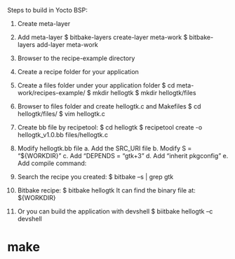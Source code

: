 Steps to build in Yocto BSP:
1. Create meta-layer
2. Add meta-layer
$ bitbake-layers create-layer meta-work
$ bitbake-layers add-layer meta-work
 
3. Browser to the recipe-example directory
4. Create a recipe folder for your application
5. Create a files folder under your application folder
$ cd meta-work/recipes-example/
$ mkdir hellogtk
$ mkdir hellogtk/files
 
6. Browser to files folder and create hellogtk.c and Makefiles
$ cd hellogtk/files/
$ vim hellogtk.c
 
7. Create bb file by recipetool:
$ cd hellogtk
$ recipetool create -o hellogtk_v1.0.bb files/hellogtk.c
 
8. Modify hellogtk.bb file
	a. Add the SRC_URI file
	b. Modify S = “${WORKDIR}”
	c. Add “DEPENDS = “gtk+3”
	d. Add “inherit pkgconfig”
	e. Add compile command:
 
9. Search the recipe you created:
$ bitbake –s | grep gtk
 
10. Bitbake recipe:
$ bitbake hellogtk
It can find the binary file at: ${WORKDIR}

11. Or you can build the application with devshell
$ biitbake hellogtk –c devshell 
# make
 




